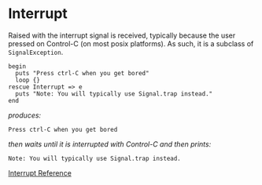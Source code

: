 # Interrupt

Raised with the interrupt signal is received, typically because the user
pressed on Control-C (on most posix platforms). As such, it is a subclass of
`SignalException`.

    begin
      puts "Press ctrl-C when you get bored"
      loop {}
    rescue Interrupt => e
      puts "Note: You will typically use Signal.trap instead."
    end

*produces:*

    Press ctrl-C when you get bored

*then waits until it is interrupted with Control-C and then prints:*

    Note: You will typically use Signal.trap instead.

[Interrupt Reference](http://ruby-doc.org/core-2.5.0/Interrupt.html)